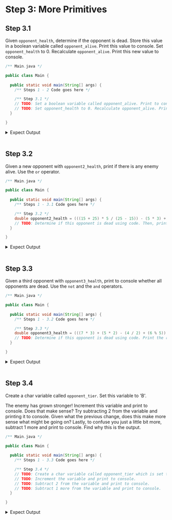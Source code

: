 # Step 3: More Primitives

## Step 3.1
Given `opponent_health`, determine if the opponent is dead. Store this value in a boolean variable called `opponent_alive`.
Print this value to console.
Set `opponent_health` to 0. Recalculate `opponent_alive`.
Print this new value to console.

```java
/** Main.java */

public class Main {
  
  public static void main(String[] args) {
    /** Steps 1 - 2 Code goes here */

    /** Step 3.1 */
    // TODO: Set a boolean variable called opponent_alive. Print to console.
    // TODO: Set opponent_health to 0. Recalculate opponent_alive. Print to console.
  }

}
```

<details>
  <summary>Expect Output</summary>

  <div style="border: 1px solid #ddd; padding: 10px; margin-top: 10px; border-radius: 5px; background-color: #f9f9f9;">
    
  true <br>
  false

  </div>
</details>
<br>

## Step 3.2
Given a new opponent with `opponent2_health`, print if there is any enemy alive. Use the `or` operator.

```java
/** Main.java */

public class Main {
  
  public static void main(String[] args) {
    /** Steps 1 - 3.1 Code goes here */

    /** Step 3.2 */
    double opponent2_health = (((15 + 25) * 5 / (25 - 15)) - (5 * 3) + (5 / 3) + ((25 - 5) * 3 / (3 + 5) * 2) - ((25 * 5 / (3 + 5)) - (15 * 25 / (15 + 25)) + (3 * 3) % (5 * 3))) + (((15 + 25) * 5 / (25 - 15)) - (5 * 3) + (5 / 3) * 0 - 10);
    // TODO: Determine if this opponent is dead using code. Then, print whether there is any enemy alive. Use the 'or' operator.
  }

}
```

<details>
  <summary>Expect Output</summary>

  <div style="border: 1px solid #ddd; padding: 10px; margin-top: 10px; border-radius: 5px; background-color: #f9f9f9;">
    
  false

  </div>
</details>
<br>

## Step 3.3
Given a third opponent with `opponent3_health`, print to console whether all opponents are dead. Use the `not` and the `and` operators.

```java
/** Main.java */

public class Main {
  
  public static void main(String[] args) {
    /** Steps 1 - 3.2 Code goes here */

    /** Step 3.3 */
    double opponent3_health = (((7 * 3) + (5 * 2) - (4 / 2) + (6 % 5)) - (2 * 1) + (8 - 8) * (9 / 3)) - ((12 / 3) * 2 - (15 - 10) * (2 - 2) + (3 * 1) % (7 - 5));
    // TODO: Determine if this opponent is dead using code. Print the result to console. Then, print if all enemies are dead. Use 'and' and 'not' operators.
  }

}
```

<details>
  <summary>Expect Output</summary>

  <div style="border: 1px solid #ddd; padding: 10px; margin-top: 10px; border-radius: 5px; background-color: #f9f9f9;">
    
  false

  </div>
</details>
<br>

## Step 3.4
Create a char variable called `opponent_tier`. Set this variable to 'B'. 

The enemy has grown stronger! Increment this variable and print to console. Does that make sense?
Try subtracting 2 from the variable and printing it to console. Given what the previous change, does this make more sense what might be going on?
Lastly, to confuse you just a little bit more, subtract 1 more and print to console. Find why this is the output.

```java
/** Main.java */

public class Main {
  
  public static void main(String[] args) {
    /** Steps 1 - 3.3 Code goes here */

    /** Step 3.4 */
    // TODO: Create a char variable called opponent_tier which is set to 'B'.
    // TODO: Increment the variable and print to console.
    // TODO: Subtract 2 from the variable and print to console.
    // TODO: Subtract 1 more from the variable and print to console.
  }

}
```

<details>
  <summary>Expect Output</summary>

  <div style="border: 1px solid #ddd; padding: 10px; margin-top: 10px; border-radius: 5px; background-color: #f9f9f9;">
    
  C <br>
  A <br>
  @

  </div>
</details>
<br>